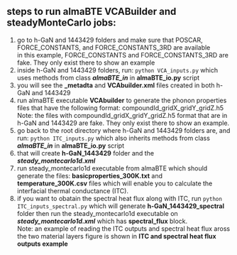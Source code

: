 ## steps to run almaBTE VCABuilder and steadyMonteCarlo jobs:
1. go to h-GaN and 1443429 folders and make sure that POSCAR, FORCE_CONSTANTS, and FORCE_CONSTANTS_3RD are available
<br>in this example, FORCE_CONSTANTS and FORCE_CONSTANTS_3RD are fake. They only exist there to show an example
2. inside h-GaN and 1443429 folders, run: `python VCA_inputs.py` which uses methods from class ***almaBTE_in*** in **almaBTE_io.py** script
3. you will see the **_metadta** and **VCAbuilder.xml** files created in both h-GaN and 1443429
4. run almaBTE executable **VCAbuilder** to generate the phonon properties files that have the following format: compoundId_gridX_gridY_gridZ.h5
<br>Note: the files with compoundId_gridX_gridY_gridZ.h5 format that are in h-GaN and 1443429 are fake. They only exist there to show an example.
5. go back to the root directory where h-GaN and 1443429 folders are, and run: `python ITC_inputs.py` which also inherits methods from class ***almaBTE_in*** in **almaBTE_io.py** script
6. that will create **h-GaN_1443429** folder and the ***steady_montecarlo1d.xml***
7. run steady_montecarlo1d executable from almaBTE which should generate the files: **basicproperties_300K.txt** and **temperature_300K.csv** files which will enable you to calculate the interfacial thermal conductance (ITC).
8. if you want to obatain the spectral heat flux along with ITC, run `python ITC_inputs_spectral.py` which will generate **h-GaN_1443429_spectral** folder then run the steady_montecarlo1d executable on ***steady_montecarlo1d.xml*** which has **spectral_flux** block.
<br>Note: an example of reading the ITC outputs and spectral heat flux aross the two material layers figure is shown in **ITC and spectral heat flux outputs example**
